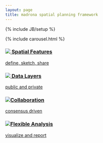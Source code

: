 ```yaml
---
layout: page
title: madrona spatial planning framework
---
```

{% include JB/setup %}
<div class="hero-unit">
  <div class="row-fluid">
  <div class="span12">
    {% include carousel.html %}
  </div>
</div>
</div>
<div class="row feature">
      <div class="span3">
        <a href="{{ BASE_PATH }}/technology/#Spatial-Features">
          <div class="bug">
            <div class="row">
              <div class="header">
                <h3><img src="{{ BASE_PATH }}/assets/img/features.png">
                  <span>Spatial&nbsp;Features</span>
                </h3>
              </div>
              <div class="text">
                <p>define, sketch, share</p>
              </div>
            </div>
          </div>
        </a>
      </div>
      <div class="span3">
          <a href="{{ BASE_PATH }}/technology/#Data-Layers">
          <div class="bug">
            <div class="row">
              <div class="header">
                <h3><img src="{{ BASE_PATH }}/assets/img/layers.png">
                  <span>Data Layers</span>
                </h3>
              </div>
              <div class="text">
                <p>public and private</p>
              </div>
            </div>
          </div>
        </a>
      </div>
      <div class="span3">
        <a href="{{ BASE_PATH }}/technology/#Collaboration">
          <div class="bug">
            <div class="row">
              <div class="header">
                <h3><img src="{{ BASE_PATH }}/assets/img/collaboration.png"><span class="wide">Collaboration</span></h3>
              </div>
              <div class="text">
                <p>consensus driven</p>
              </div>
            </div>
          </div>
        </a>
      </div>
      <div class="span3">
        <a href="{{ BASE_PATH }}/technology/#Flexible-Analysis">
          <div class="bug">
            <div class="row">
              <div class="header">
                <h3><img src="{{ BASE_PATH }}/assets/img/analysis.png"><span class="wide">Flexible Analysis</span></h3>
              </div>
              <div class="text">
                <p>visualize and report</p>
              </div>
            </div>
          </div>
        </a>
      </div>
</div>
<script>
  $(window).load(function() {
    $('.carousel').carousel({
      interval: 8000
    })
    
  });
</script>